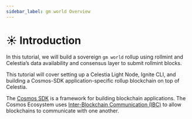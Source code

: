 ```yaml
---
sidebar_label: gm world Overview
---
```


# ☀️ Introduction

In this tutorial, we will build a sovereign `gm world` rollup using rollmint and Celestia’s data availability and consensus layer to submit rollmint blocks.

This tutorial will cover setting up a Celestia Light Node, Ignite CLI, and building a Cosmos-SDK application-specific rollup blockchain on top of Celestia.

The [Cosmos SDK](https://github.com/cosmos/cosmos-sdk) is a framework for building blockchain applications. The Cosmos Ecosystem uses [Inter-Blockchain Communication (IBC)](https://github.com/cosmos/ibc-go) to allow blockchains to communicate with one another.

